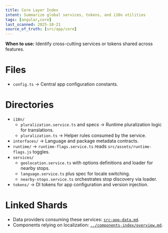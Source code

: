 ```yaml
---
title: Core Layer Index
intent: Summarize global services, tokens, and i18n utilities
tags: [angular,core]
last_scanned: 2025-10-21
source_of_truth: [src/app/core]
---
```

**When to use:** Identify cross-cutting services or tokens shared across features.

# Files
- `config.ts` → Central app configuration constants.

# Directories
- `i18n/`
  - `pluralization.service.ts` and specs → Runtime pluralization logic for translations.
  - `pluralization.ts` → Helper rules consumed by the service.
- `interfaces/` → Language and package metadata contracts.
- `runtime/` → `runtime-flags.service.ts` reads `src/assets/runtime-flags.js` toggles.
- `services/`
  - `geolocation.service.ts` with options definitions and loader for nearby stops.
  - `language.service.ts` plus spec for locale switching.
  - `nearby-stops.service.ts` orchestrates stop discovery via loader.
- `tokens/` → DI tokens for app configuration and version injection.

# Linked Shards
- Data providers consuming these services: [`src-app-data.md`](./src-app-data.md).
- Components relying on localization: [`../components-index/overview.md`](../components-index/overview.md#localization).
